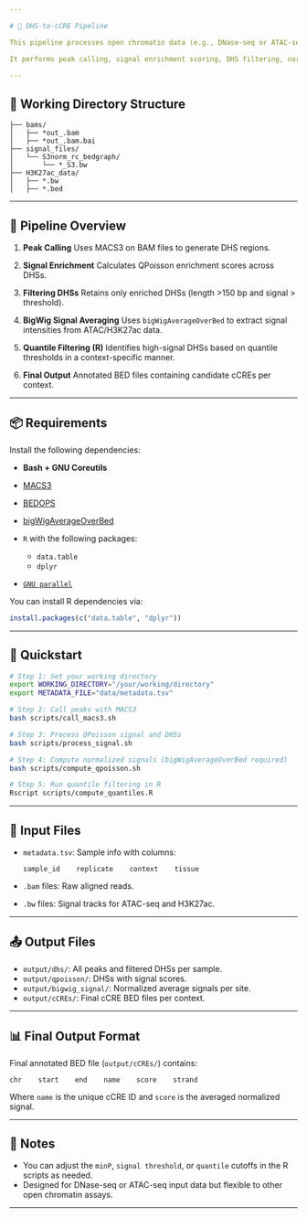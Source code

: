 ```yaml
---

# 🧬 DHS-to-cCRE Pipeline

This pipeline processes open chromatin data (e.g., DNase-seq or ATAC-seq) to identify high-confidence **candidate cis-regulatory elements (cCREs)** by integrating chromatin accessibility and histone modification signals (e.g., H3K27ac).

It performs peak calling, signal enrichment scoring, DHS filtering, normalization, and final cCRE annotation using R-based quantile thresholds.

---
```


## 📁 Working Directory Structure

```
├── bams/
│   ├── *out_.bam
│   ├── *out_.bam.bai
├── signal_files/
│   └── S3norm_rc_bedgraph/
│       └── *_S3.bw
├── H3K27ac_data/
│   ├── *.bw
│   ├── *.bed
```

---

## 🧩 Pipeline Overview

1. **Peak Calling**
   Uses MACS3 on BAM files to generate DHS regions.

2. **Signal Enrichment**
   Calculates QPoisson enrichment scores across DHSs.

3. **Filtering DHSs**
   Retains only enriched DHSs (length >150 bp and signal > threshold).

4. **BigWig Signal Averaging**
   Uses `bigWigAverageOverBed` to extract signal intensities from ATAC/H3K27ac data.

5. **Quantile Filtering (R)**
   Identifies high-signal DHSs based on quantile thresholds in a context-specific manner.

6. **Final Output**
   Annotated BED files containing candidate cCREs per context.

---

## 📦 Requirements

Install the following dependencies:

* **Bash + GNU Coreutils**
* [MACS3](https://github.com/macs3-project/MACS)
* [BEDOPS](https://bedops.readthedocs.io/)
* [bigWigAverageOverBed](https://hgdownload.soe.ucsc.edu/admin/exe/)
* `R` with the following packages:

  * `data.table`
  * `dplyr`
* [`GNU parallel`](https://www.gnu.org/software/parallel/)

You can install R dependencies via:

```r
install.packages(c("data.table", "dplyr"))
```

---

## 🚀 Quickstart

```bash
# Step 1: Set your working directory
export WORKING_DIRECTORY="/your/working/directory"
export METADATA_FILE="data/metadata.tsv"

# Step 2: Call peaks with MACS3
bash scripts/call_macs3.sh

# Step 3: Process QPoisson signal and DHSs
bash scripts/process_signal.sh

# Step 4: Compute normalized signals (bigWigAverageOverBed required)
bash scripts/compute_qpoisson.sh

# Step 5: Run quantile filtering in R
Rscript scripts/compute_quantiles.R
```

---

## 📄 Input Files

* `metadata.tsv`: Sample info with columns:

  ```
  sample_id    replicate    context    tissue
  ```

* `.bam` files: Raw aligned reads.

* `.bw` files: Signal tracks for ATAC-seq and H3K27ac.

---

## 📤 Output Files

* `output/dhs/`: All peaks and filtered DHSs per sample.
* `output/qpoisson/`: DHSs with signal scores.
* `output/bigwig_signal/`: Normalized average signals per site.
* `output/cCREs/`: Final cCRE BED files per context.

---

## 📊 Final Output Format

Final annotated BED file (`output/cCREs/`) contains:

```
chr    start    end    name    score    strand
```

Where `name` is the unique cCRE ID and `score` is the averaged normalized signal.

---

## 📌 Notes

* You can adjust the `minP`, `signal threshold`, or `quantile` cutoffs in the R scripts as needed.
* Designed for DNase-seq or ATAC-seq input data but flexible to other open chromatin assays.

---



